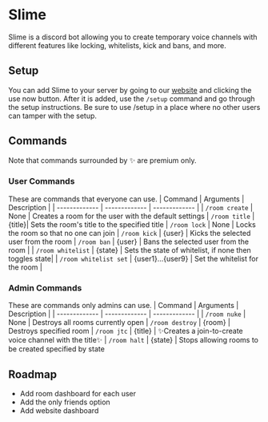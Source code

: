 # Slime
Slime is a discord bot allowing you to create temporary voice channels with different features like locking, whitelists, kick and bans, and more.
## Setup
You can add Slime to your server by going to our [website](https://slimebot.vercel.app/) and clicking the use now button. After it is added, use the `/setup` command and go through the setup instructions. Be sure to use /setup in a place where no other users can tamper with the setup.

## Commands
Note that commands surrounded by ✨ are premium only.

### User Commands
These are commands that everyone can use.
| Command  | Arguments | Description |
| ------------- | ------------- | ------------- |
| `/room create`  | None  | Creates a room for the user with the default settings
| `/room title`  | {title}| Sets the room's title to the specified title
| `/room lock` | None | Locks the room so that no one can join
| `/room kick` | {user} | Kicks the selected user from the room
| `/room ban` | {user} | Bans the selected user from the room |
| `/room whitelist` | {state} | Sets the state of whitelist, if none then toggles state|
| `/room whitelist set` | {user1}...{user9} | Set the whitelist for the room |

### Admin Commands
These are commands only admins can use.
| Command  | Arguments | Description |
| ------------- | ------------- | ------------- |
| `/room nuke`  | None  | Destroys all rooms currently open
| `/room destroy`  | {room} | Destroys specified room
| `/room jtc` | {title} | ✨Creates a join-to-create voice channel with the title✨
| `/room halt` | {state} | Stops allowing rooms to be created specified by state
 


## Roadmap
- Add room dashboard for each user
- Add the only friends option
- Add website dashboard
